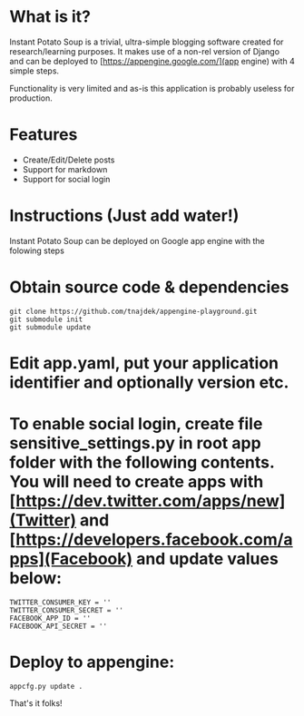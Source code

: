What is it?
====================

Instant Potato Soup is a trivial, ultra-simple blogging software created for  research/learning purposes. It makes use of a non-rel version of Django and can be deployed to [https://appengine.google.com/](app engine) with 4 simple steps. 

Functionality is very limited and as-is this application is probably useless for production.

Features
========

* Create/Edit/Delete posts
* Support for markdown
* Support for social login

Instructions (Just add water!)
===============

Instant Potato Soup can be deployed on Google app engine with the folowing steps

# Obtain source code & dependencies 
	git clone https://github.com/tnajdek/appengine-playground.git
	git submodule init
	git submodule update

# Edit app.yaml, put your application identifier and optionally version etc.
# To enable social login, create file sensitive_settings.py in root app folder with the following contents. You will need to create apps with [https://dev.twitter.com/apps/new](Twitter) and [https://developers.facebook.com/apps](Facebook) and update values below:

	TWITTER_CONSUMER_KEY = ''
	TWITTER_CONSUMER_SECRET = ''
	FACEBOOK_APP_ID = ''
	FACEBOOK_API_SECRET = ''


# Deploy to appengine:
	appcfg.py update .

That's it folks!

